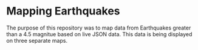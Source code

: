 # Mapping Earthquakes
The purpose of this repository was to map data from Earthquakes greater than a 4.5 magnitue based on live JSON data. This data is being displayed on three separate maps. 
